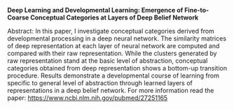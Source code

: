 
**Deep Learning and Developmental Learning: Emergence of Fine-to-Coarse Conceptual Categories at Layers of Deep Belief Network**

Abstract: 
In this paper, I investigate conceptual categories derived from developmental processing in a deep neural network. The similarity matrices of deep representation at each layer of neural network are computed and compared with their raw representation. While the clusters generated by raw representation stand at the basic level of abstraction, conceptual categories obtained from deep representation shows a bottom-up transition procedure. Results demonstrate a developmental course of learning from specific to general level of abstraction through learned layers of representations in a deep belief network.
For more information read the paper: https://www.ncbi.nlm.nih.gov/pubmed/27251165
